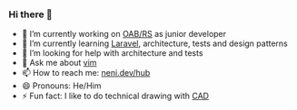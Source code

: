 ### Hi there 👋

- 🔭 I’m currently working on [OAB/RS](https://www.oabrs.org.br/) as junior developer
- 🌱 I’m currently learning [Laravel](https://laravel.com/), architecture, tests and design patterns
- 🤔 I’m looking for help with architecture and tests
- 💬 Ask me about [vim](https://www.vim.org/)
- 📫 How to reach me: [neni.dev/hub](http://neni.dev/hub)
- 😄 Pronouns: He/Him
- ⚡ Fun fact: I like to do technical drawing with [CAD](https://www.autodesk.com.br/products/autocad/overview?plc=ACDIST&term=1-YEAR&support=ADVANCED&quantity=1)
